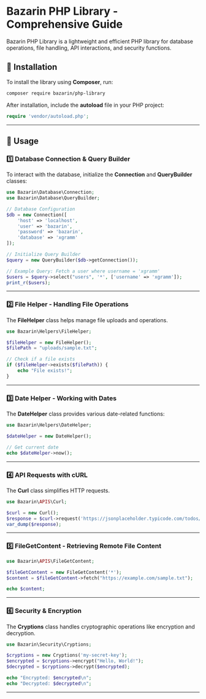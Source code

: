 # Bazarin PHP Library - Comprehensive Guide

Bazarin PHP Library is a lightweight and efficient PHP library for database operations, file handling, API interactions, and security functions.

## 📌 Installation
To install the library using **Composer**, run:

```sh
composer require bazarin/php-library
```

After installation, include the **autoload** file in your PHP project:

```php
require 'vendor/autoload.php';
```

---

## 🚀 Usage

### 1️⃣ Database Connection & Query Builder
To interact with the database, initialize the **Connection** and **QueryBuilder** classes:

```php
use Bazarin\Database\Connection;
use Bazarin\Database\QueryBuilder;

// Database Configuration
$db = new Connection([
    'host' => 'localhost',
    'user' => 'bazarin',
    'password' => 'bazarin',
    'database' => 'xgramm'
]);

// Initialize Query Builder
$query = new QueryBuilder($db->getConnection());

// Example Query: Fetch a user where username = 'xgramm'
$users = $query->select("users", '*', ['username' => 'xgramm']);
print_r($users);
```

---

### 2️⃣ File Helper - Handling File Operations
The **FileHelper** class helps manage file uploads and operations.

```php
use Bazarin\Helpers\FileHelper;

$fileHelper = new FileHelper();
$filePath = "uploads/sample.txt";

// Check if a file exists
if ($fileHelper->exists($filePath)) {
    echo "File exists!";
}
```

---

### 3️⃣ Date Helper - Working with Dates

The **DateHelper** class provides various date-related functions:

```php
use Bazarin\Helpers\DateHelper;

$dateHelper = new DateHelper();

// Get current date
echo $dateHelper->now();
```

---

### 4️⃣ API Requests with cURL

The **Curl** class simplifies HTTP requests.

```php
use Bazarin\APIS\Curl;

$curl = new Curl();
$response = $curl->request('https://jsonplaceholder.typicode.com/todos/1', 'GET');
var_dump($response);
```

---

### 5️⃣ FileGetContent - Retrieving Remote File Content

```php
use Bazarin\APIS\FileGetContent;

$fileGetContent = new FileGetContent('*');
$content = $fileGetContent->fetch("https://example.com/sample.txt");

echo $content;
```

---

### 6️⃣ Security & Encryption

The **Cryptions** class handles cryptographic operations like encryption and decryption.

```php
use Bazarin\Security\Cryptions;

$cryptions = new Cryptions('my-secret-key');
$encrypted = $cryptions->encrypt("Hello, World!");
$decrypted = $cryptions->decrypt($encrypted);

echo "Encrypted: $encrypted\n";
echo "Decrypted: $decrypted\n";
```

---


